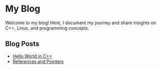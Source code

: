 # My Blog

Welcome to my blog! Here, I document my journey and share insights on C++, Linux, and programming concepts.

## Blog Posts
- [Hello World in C++](hello-world.md)
- [References and Pointers](pointers_reference.md)